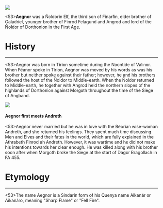 ![](aegnor/1.jpg)

<53>**Aegnor** was a Ñoldorin Elf, the third son of Finarfin, elder brother of Galadriel, younger brother of Finrod Felagund and Angrod and lord of the Ñoldor of Dorthonion in the First Age.

# History
---

<53>Aegnor was born in Tirion sometime during the Noontide of Valinor. When Fëanor spoke in Tirion, Aegnor was moved by his words as was his brother but neither spoke against their father; however, he and his brothers followed the host of the Ñoldor to Middle-earth. When the Ñoldor returned to Middle-earth, he together with Angrod held the northern slopes of the highlands of Dorthonion against Morgoth throughout the time of the Siege of Angband.

![](aegnor/2.jpg)

#### Aegnor first meets Andreth

<53>Aegnor never married but he was in love with the Bëorian wise-woman Andreth, and she returned his feelings. They spent much time discussing Men and Elves and their fates in the world, which are fully explained in the Athrabeth Finrod ah Andreth. However, it was wartime and he did not make his intentions towards her clear enough. He was killed along with his brother soon after when Morgoth broke the Siege at the start of Dagor Bragollach in FA 455.

# Etymology

---

<53>The name Aegnor is a Sindarin form of his Quenya name Aikanár or Aikanáro, meaning "Sharp Flame" or "Fell Fire".
